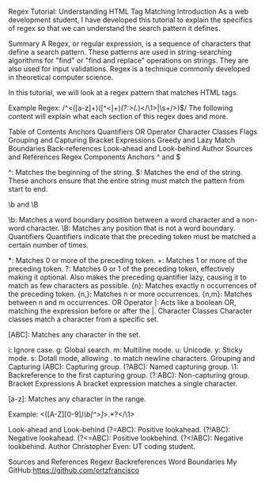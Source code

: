 Regex Tutorial: Understanding HTML Tag Matching
Introduction
As a web development student, I have developed this tutorial to explain the specifics of regex so that we can understand the search pattern it defines.

Summary
A Regex, or regular expression, is a sequence of characters that define a search pattern. These patterns are used in string-searching algorithms for "find" or "find and replace" operations on strings. They are also used for input validations. Regex is a technique commonly developed in theoretical computer science.

In this tutorial, we will look at a regex pattern that matches HTML tags.

Example Regex: /^<([a-z]+)([^<]+)*(?:>(.*)<\/\1>|\s+\/>)$/
The following content will explain what each section of this regex does and more.

Table of Contents
Anchors
Quantifiers
OR Operator
Character Classes
Flags
Grouping and Capturing
Bracket Expressions
Greedy and Lazy Match
Boundaries
Back-references
Look-ahead and Look-behind
Author
Sources and References
Regex Components
Anchors
^ and $

^: Matches the beginning of the string.
$: Matches the end of the string.
These anchors ensure that the entire string must match the pattern from start to end.

\b and \B

\b: Matches a word boundary position between a word character and a non-word character.
\B: Matches any position that is not a word boundary.
Quantifiers
Quantifiers indicate that the preceding token must be matched a certain number of times.

*: Matches 0 or more of the preceding token.
+: Matches 1 or more of the preceding token.
?: Matches 0 or 1 of the preceding token, effectively making it optional. Also makes the preceding quantifier lazy, causing it to match as few characters as possible.
{n}: Matches exactly n occurrences of the preceding token.
{n,}: Matches n or more occurrences.
{n,m}: Matches between n and m occurrences.
OR Operator
|: Acts like a boolean OR, matching the expression before or after the |.
Character Classes
Character classes match a character from a specific set.

[ABC]: Matches any character in the set.
[^ABC]: Matches any character not in the set.
[A-Z]: Matches any character in the range.
.: Matches any character except line breaks.
\w: Matches any word character (alphanumeric & underscore).
\W: Matches any non-word character.
\d: Matches any digit character (0-9).
\D: Matches any non-digit character.
Flags
Flags change how the expression is interpreted.

i: Ignore case.
g: Global search.
m: Multiline mode.
u: Unicode.
y: Sticky mode.
s: Dotall mode, allowing . to match newline characters.
Grouping and Capturing
(ABC): Capturing group.
(?<name>ABC): Named capturing group.
\1: Backreference to the first capturing group.
(?:ABC): Non-capturing group.
Bracket Expressions
A bracket expression matches a single character.

[a-z]: Matches any character in the range.
[^a-z]: Matches any character not in the range.
Greedy and Lazy Match
Greedy: Matches the longest possible string.
Lazy: Matches the shortest possible string by appending ? to the quantifier.
Boundaries
\b: Matches a word boundary.
\B: Matches a non-word boundary.
Back-references
Backreferences match the same text as previously matched by a capturing group.

Example: <([A-Z][0-9]*)\b[^>]*>.*?</\1>

Look-ahead and Look-behind
(?=ABC): Positive lookahead.
(?!ABC): Negative lookahead.
(?<=ABC): Positive lookbehind.
(?<!ABC): Negative lookbehind.
Author
Christopher Even: UT coding student.

Sources and References
Regexr
Backreferences
Word Boundaries
My GitHub:https://github.com/ortzfrancisco